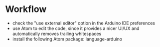# Workflow

* check the "use external editor" option in the Arduino IDE preferences
* use Atom to edit the code, since it provides a nicer UI/UX and automatically removes trailing whitespaces
* install the following Atom package: language-arduino
